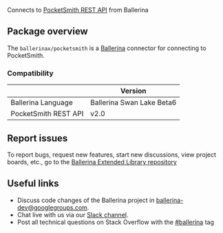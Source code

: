 Connects to [PocketSmith REST API](https://developers.pocketsmith.com/reference) from Ballerina

## Package overview

The `ballerinax/pocketsmith` is a [Ballerina](https://ballerina.io/) connector for connecting to PocketSmith.

### Compatibility
|                      | Version                    |
|----------------------|----------------------------|
| Ballerina Language   | Ballerina Swan Lake Beta6  |
| PocketSmith REST API | v2.0                       |

## Report issues
To report bugs, request new features, start new discussions, view project boards, etc., go to the [Ballerina Extended Library repository](https://github.com/ballerina-platform/ballerina-extended-library)

## Useful links
- Discuss code changes of the Ballerina project in [ballerina-dev@googlegroups.com](mailto:ballerina-dev@googlegroups.com).
- Chat live with us via our [Slack channel](https://ballerina.io/community/slack/).
- Post all technical questions on Stack Overflow with the [#ballerina](https://stackoverflow.com/questions/tagged/ballerina) tag
